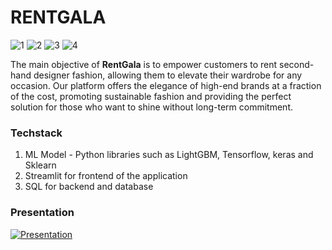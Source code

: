 # RENTGALA

![1](https://github.com/user-attachments/assets/1552e99b-4126-4a42-b3dc-2b4e05759f71)
![2](https://github.com/user-attachments/assets/4e1190c3-ff03-4150-8b63-09348e1090c7)
![3](https://github.com/user-attachments/assets/7ba9a0e0-01e2-47a7-b13c-bfec3971bbcb)
![4](https://github.com/user-attachments/assets/0a53453c-95b4-40d3-9150-c05429ad119a)

The main objective of **RentGala** is to empower customers to rent second-hand designer fashion, allowing them to elevate their wardrobe for any occasion. Our platform offers the elegance of high-end brands at a fraction of the cost, promoting sustainable fashion and providing the perfect solution for those who want to shine without long-term commitment.

### Techstack
1. ML Model - Python libraries such as LightGBM, Tensorflow, keras and Sklearn
2. Streamlit for frontend of the application
3. SQL for backend and database
   
### Presentation
[![Presentation](https://img.youtube.com/vi/fwtEdoC6Xwo/3.jpg)](https://www.youtube.com/watch?v=fwtEdoC6Xwo)
